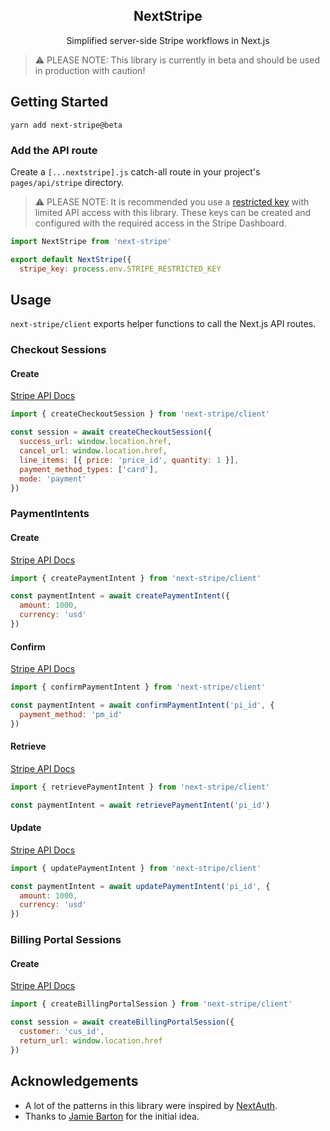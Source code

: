 <h2 align="center">
  NextStripe
</h3>

<p align="center">
  Simplified server-side Stripe workflows in Next.js
</p>

> ⚠️ PLEASE NOTE: This library is currently in beta and should be used in production with caution!

## Getting Started

```
yarn add next-stripe@beta
```

### Add the API route

Create a `[...nextstripe].js` catch-all route in your project's `pages/api/stripe` directory.

> ⚠️ PLEASE NOTE: It is recommended you use a [restricted key](https://stripe.com/docs/keys#limit-access) with limited API access with this library. These keys can be created and configured with the required access in the Stripe Dashboard.

```js
import NextStripe from 'next-stripe'

export default NextStripe({
  stripe_key: process.env.STRIPE_RESTRICTED_KEY
```

## Usage

`next-stripe/client` exports helper functions to call the Next.js API routes.

### Checkout Sessions

#### Create

[Stripe API Docs](https://stripe.com/docs/api/checkout/sessions/create)

```js
import { createCheckoutSession } from 'next-stripe/client'

const session = await createCheckoutSession({
  success_url: window.location.href,
  cancel_url: window.location.href,
  line_items: [{ price: 'price_id', quantity: 1 }],
  payment_method_types: ['card'],
  mode: 'payment'
})
```

### PaymentIntents

#### Create

[Stripe API Docs](https://stripe.com/docs/api/payment_intents/create)

```js
import { createPaymentIntent } from 'next-stripe/client'

const paymentIntent = await createPaymentIntent({
  amount: 1000,
  currency: 'usd'
})
```

#### Confirm

[Stripe API Docs](https://stripe.com/docs/api/payment_intents/confirm)

```js
import { confirmPaymentIntent } from 'next-stripe/client'

const paymentIntent = await confirmPaymentIntent('pi_id', {
  payment_method: 'pm_id'
})
```

#### Retrieve

[Stripe API Docs](https://stripe.com/docs/api/payment_intents/retrieve)

```js
import { retrievePaymentIntent } from 'next-stripe/client'

const paymentIntent = await retrievePaymentIntent('pi_id')
```

#### Update

[Stripe API Docs](https://stripe.com/docs/api/payment_intents/update)

```js
import { updatePaymentIntent } from 'next-stripe/client'

const paymentIntent = await updatePaymentIntent('pi_id', {
  amount: 1000,
  currency: 'usd'
})
```

### Billing Portal Sessions

#### Create

[Stripe API Docs](https://stripe.com/docs/api/customer_portal/create)

```js
import { createBillingPortalSession } from 'next-stripe/client'

const session = await createBillingPortalSession({
  customer: 'cus_id',
  return_url: window.location.href
})
```

## Acknowledgements

- A lot of the patterns in this library were inspired by [NextAuth](https://github.com/nextauthjs/next-auth).
- Thanks to [Jamie Barton](https://github.com/notrab/next-stripe) for the initial idea.
